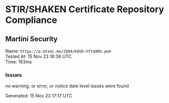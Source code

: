 # STIR/SHAKEN Certificate Repository Compliance

## Martini Security

Name: `https://p.mtsec.me/2884/KAVb-hfYq9RU.pem`\
Tested At: 15 Nov 23 16:36 UTC\
Time: 163ms

### Issues

no warning, or error, or notice date level issues were found

Generated: 15 Nov 23 17:17 UTC